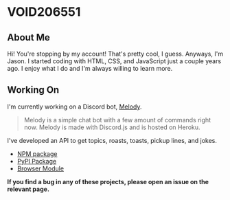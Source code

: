 # VOID206551

## About Me
Hi! You're stopping by my account! That's pretty cool, I guess. Anyways, I'm Jason. I started coding with HTML, CSS, and JavaScript just a couple years ago. I enjoy what I do and I'm always willing to learn more. 

## Working On
I'm currently working on a Discord bot, [Melody](https://melody.void206551.dev). 
 > Melody is a simple chat bot with a few amount of commands right now. Melody is made with Discord.js and is hosted on Heroku.
 
 I've developed an API to get topics, roasts, toasts, pickup lines, and jokes. 
 * [NPM package](https://void206551.dev/projects/fun-responses)
 * [PyPI Package](https://pypi.org/project/fun-responses/)
 * [Browser Module](https://github.com/void206551/fun-responses-browser)
 

**If you find a bug in any of these projects, please open an issue on the relevant page.**
